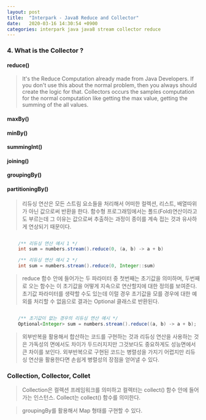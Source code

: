 ```yaml
---
layout: post
title:  "Interpark - Java8 Reduce and Collector"
date:   2020-03-16 14:30:54 +0900
categories: interpark java java8 stream collector reduce
---
```


### 4. What is the Collector ?

#### reduce()


> It's the Reduce Computation already made from Java Developers. If you don't use this about the normal problem, then you always should create the logic for that. Collectors occurs the samples computation for the normal computation like getting the max value, getting the summing of the all values.

#### maxBy()

#### minBy()

#### summingInt()

#### joining()

#### groupingBy()

#### partitioningBy()

> 리듀싱 연산은 모든 스트림 요소들을 처리해서 어떠한 컬렉션, 리스트, 배열따위가 아닌 값으로써 반환을 한다. 함수형 프로그래밍에서는 폴드(Fold)연산이라고도 부르는데 그 이유는 값으로써 추출하는 과정이 종이를 계속 접는 것과 유사하게 연상되기 때문이다.

```java

    /** 리듀싱 연산 예시 1 */
    int sum = numbers.stream().reduce(0, (a, b) -> a + b)

    /** 리듀싱 연산 예시 2 */
    int sum = numbers.stream().reduce(0, Integer::sum)

```
> reduce 함수 안에 들어가는 두 파라미터 중 첫번째는 초기값을 의미하며, 두번째로 오는 함수는 이 초기값을 어떻게 지속으로 연산할지에 대한 정의를 보여준다. 초기값 파라미터를 생략할 수도 있는데 이럴 경우 초기값을 모를 경우에 대한 예외를 처리할 수 없음으로 결과는 Optional 클래스로 반환된다.

```java

    /** 초기값이 없는 경우의 리듀싱 연산 예시 */
    Optional<Integer> sum = numbers.stream().reduce((a, b) -> a + b);

```

> 외부반복을 활용해서 합산하는 코드를 구현하는 것과 리듀싱 연산을 사용하는 것은 가독성의 면에서도 차이가 두드러지지만 그것보다도 중요하게도 성능면에서 큰 차이를 보인다. 외부반복으로 구현된 코드는 병렬성을 가지기 어렵지만 리듀싱 연산을 활용한다면 손쉽게 병렬성의 장점을 얻어낼 수 있다.


### Collection, Collector, Collet

> Collection은 컬렉션 프레임워크를 의미하고 컬렉터는 collect() 함수 안에 들어가는 인스턴스. Collect는 collect() 함수를 의미한다.

> groupingBy를 활용해서 Map 형태를 구현할 수 있다.